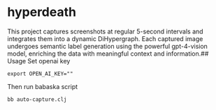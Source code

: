 # hyperdeath
This project captures screenshots at regular 5-second intervals and integrates them into a dynamic DiHypergraph. Each captured image undergoes semantic label generation using the powerful gpt-4-vision model, enriching the data with meaningful context and information.## Usage
Set openai key
```
export OPEN_AI_KEY=""
```
Then run babaska script
```
bb auto-capture.clj
```
